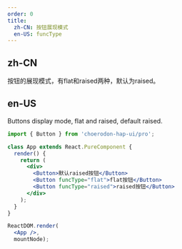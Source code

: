 ```yaml
---
order: 0
title:
  zh-CN: 按钮展现模式
  en-US: funcType
---
```


## zh-CN

按钮的展现模式，有flat和raised两种，默认为raised。


## en-US

Buttons display mode, flat and raised, default raised.


````jsx
import { Button } from 'choerodon-hap-ui/pro';

class App extends React.PureComponent {
  render() {
    return (
      <div>
        <Button>默认raised按钮</Button>
        <Button funcType="flat">flat按钮</Button>
        <Button funcType="raised">raised按钮</Button>
      </div>
    );
  }
}

ReactDOM.render(
  <App />,
  mountNode);

````
